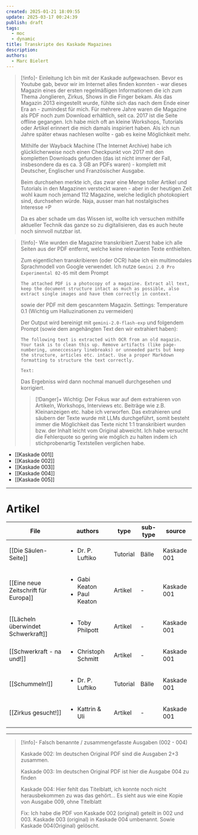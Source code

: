 ```yaml
---
created: 2025-01-21 18:09:55
update: 2025-03-17 00:24:39
publish: draft
tags:
  - moc
  - dynamic
title: Transkripte des Kaskade Magazines
description: 
authors:
  - Marc Bielert
---
```


>[!info]- Einleitung
>Ich bin mit der Kaskade aufgewachsen. Bevor es Youtube gab, bevor wir im Internet alles finden konnten - war dieses Magazin eines der ersten regelmäßigen Informationen die ich zum Thema Jonglieren, Zirkus, Shows in die Finger bekam.
>Als das Magazin 2013 eingestellt wurde, fühlte sich das nach dem Ende einer Era an - zumindest für mich.
>Für mehrere Jahre waren die Magazine als PDF noch zum Download erhältlich, seit ca. 2017 ist die Seite offline gegangen. 
>Ich habe mich oft an kleine Workshops, Tutorials oder Artikel erinnert die mich damals inspiriert haben. Als ich nun Jahre später etwas nachlesen wollte - gab es keine Möglichkeit mehr.
>
>Mithilfe der Wayback Machine (The Internet Archive) habe ich glücklicherweise noch einen Checkpunkt von 2017 mit den kompletten Downloads gefunden (das ist nicht immer der Fall, insbesondere da es ca. 3 GB an PDFs waren) - komplett mit Deutscher, Englischer und Französischer Ausgabe.
>
>Beim durchsehen merkte ich, das zwar eine Menge toller Artikel und Tutorials in den Magazinen versteckt waren - aber in der heutigen Zeit wohl kaum noch jemand 112 Magazine, welche lediglich photokopiert sind, durchsehen würde. Naja, ausser man hat nostalgisches Interesse =P
>
>Da es aber schade um das Wissen ist, wollte ich versuchen mithilfe aktueller Technik das ganze so zu digitalisieren, das es auch heute noch sinnvoll nutzbar ist.

>[!info]- Wie wurden die Magazine transkribiert
>Zuerst habe ich alle Seiten aus der PDF entfernt, welche keine relevanten Texte enthielten.
>
>Zum eigentlichen transkribieren (oder OCR) habe ich ein multimodales Sprachmodell von Google verwendet.
>Ich nutze ```Gemini 2.0 Pro Experimental 02-05``` mit dem Prompt 
>```
>The attached PDF is a photocopy of a magazine. Extract all text, keep the document structure intact as much as possible, also extract single images and have them correctly in context.
>```
>sowie der PDF mit dem gescanntem Magazin.
>Settings: Temperature 0.1  (Wichtig um Halluzinationen zu vermeiden)
>
>Der Output wird bereinigt mit ```gemini-2.0-flash-exp``` und folgendem Prompt (sowie dem angehängten Text den wir extrahiert haben):
>```
>The following text is extracted with OCR from an old magazin. Your task is to clean this up. Remove artifacts (like page-numbering, unneccessary linebreaks) or unneeded parts but keep the structure, articles etc. intact. Use a proper Markdown formatting to structure the text correctly.
>
>Text:
>```
>
>Das Ergebniss wird dann nochmal manuell durchgesehen und korrigiert.
>
>>[!Danger]+ Wichtig: 
>>Der Fokus war auf dem extrahieren von Artikeln, Workshops, Interviews etc. 
>>Beiträge wie z.B. Kleinanzeigen etc. habe ich verworfen.
>>Das extrahieren und säubern der Texte wurde mit LLMs durchgeführt, somit besteht immer die Möglichkeit das Texte nicht 1:1 transkribiert wurden bzw. der Inhalt leicht vom Original abweicht. Ich habe versucht die Fehlerquote so gering wie möglich zu halten indem ich stichprobenartig Textstellen verglichen habe. 

<!-- QueryToSerialize: LIST FROM "docs" WHERE contains(file.tags, "kaskade") AND (type = "Magazin") -->
<!-- SerializedQuery: LIST FROM "docs" WHERE contains(file.tags, "kaskade") AND (type = "Magazin") -->
- [[Kaskade 001]]
- [[Kaskade 002]]
- [[Kaskade 003]]
- [[Kaskade 004]]
- [[Kaskade 005]]
<!-- SerializedQuery END -->

---

# Artikel

<!-- QueryToSerialize: TABLE authors, type, sub-type, source FROM "docs" WHERE contains(file.tags, "kaskade") AND (type != "Magazin") -->
<!-- SerializedQuery: TABLE authors, type, sub-type, source FROM "docs" WHERE contains(file.tags, "kaskade") AND (type != "Magazin") -->

| File                                                                           | authors                                           | type     | sub-type | source      |
| ------------------------------------------------------------------------------ | ------------------------------------------------- | -------- | -------- | ----------- |
| [[Die Säulen-Seite]]                                 | <ul><li>Dr. P. Luftiko</li></ul>                  | Tutorial | Bälle    | Kaskade 001 |
| [[Eine neue Zeitschrift für Europa]] | <ul><li>Gabi Keaton</li><li>Paul Keaton</li></ul> | Artikel  | \-       | Kaskade 001 |
| [[Lächeln überwindet Schwerkraft]]     | <ul><li>Toby Philpott</li></ul>                   | Artikel  | \-       | Kaskade 001 |
| [[Schwerkraft - na und!]]                       | <ul><li>Christoph Schmitt</li></ul>               | Artikel  | \-       | Kaskade 001 |
| [[Schummeln!]]                                             | <ul><li>Dr. P. Luftiko</li></ul>                  | Tutorial | Bälle    | Kaskade 001 |
| [[Zirkus gesucht!]]                                   | <ul><li>Kattrin & Uli</li></ul>                   | Artikel  | \-       | Kaskade 001 |
<!-- SerializedQuery END -->

---

>[!info]- Falsch benannte / zusammengefasste Ausgaben (002 - 004)
>
>Kaskade 002:
>Im deutschen Original PDF sind die Ausgaben 2+3 zusammen. 
>
>Kaskade 003: 
>Im deutschen Original PDF ist hier die Ausgabe 004 zu finden
>
>Kaskade 004:
>Hier fehlt das Titelblatt, ich konnte noch nicht herausbekommen zu was das gehört...
>Es sieht aus wie eine Kopie von Ausgabe 009, ohne Titelblatt
>
>Fix:
>Ich habe die PDF von Kaskade 002 (original) geteilt in 002 und 003.
>Kaskade 003 (original) in Kaskade 004 umbenannt.
>Sowie Kaskade 004(Original) gelöscht.